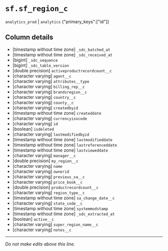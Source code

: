 # `sf.sf_region_c`
`analytics_prod` | `analytics`
{"primary_keys":["id"]}

## Column details
* [timestamp without time zone] `_sdc_batched_at`
* [timestamp without time zone] `_sdc_received_at`
* [bigint]    `_sdc_sequence`
* [bigint]    `_sdc_table_version`
* [double precision] `activeproductrecordcount__c`
* [character varying] `agent__c`
* [character varying] `attributes__type`
* [character varying] `billing_rep__c`
* [character varying] `brandsregion__c`
* [character varying] `country__c`
* [character varying] `county__c`
* [character varying] `createdbyid`
* [timestamp without time zone] `createddate`
* [character varying] `currencyisocode`
* [character varying] `id`
* [boolean]   `isdeleted`
* [character varying] `lastmodifiedbyid`
* [timestamp without time zone] `lastmodifieddate`
* [timestamp without time zone] `lastreferenceddate`
* [timestamp without time zone] `lastvieweddate`
* [character varying] `manager__c`
* [double precision] `my_region__c`
* [character varying] `name`
* [character varying] `ownerid`
* [character varying] `previous_sa__c`
* [character varying] `price_book__c`
* [double precision] `productrecordcount__c`
* [character varying] `region_type__c`
* [timestamp without time zone] `sa_change_date__c`
* [character varying] `state_code__c`
* [timestamp without time zone] `systemmodstamp`
* [timestamp without time zone] `_sdc_extracted_at`
* [boolean]   `active__c`
* [character varying] `super_region_name__c`
* [character varying] `notes__c`

-------------------------------------------------------------------------------
*Do not make edits above this line.*
